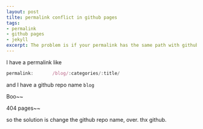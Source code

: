 ```yaml
---
layout: post
tilte: permalink conflict in github pages 
tags:
- permalink
- github pages
- jekyll
excerpt: The problem is if your permalink has the same path with github repo, you'll get 404 error pages.
---
```


I have a permalink like

```javascript
permalink:       /blog/:categories/:title/
```

and I have a github repo name `blog`

Boo~~

404 pages~~

so the solution is change the github repo name, over. thx github.